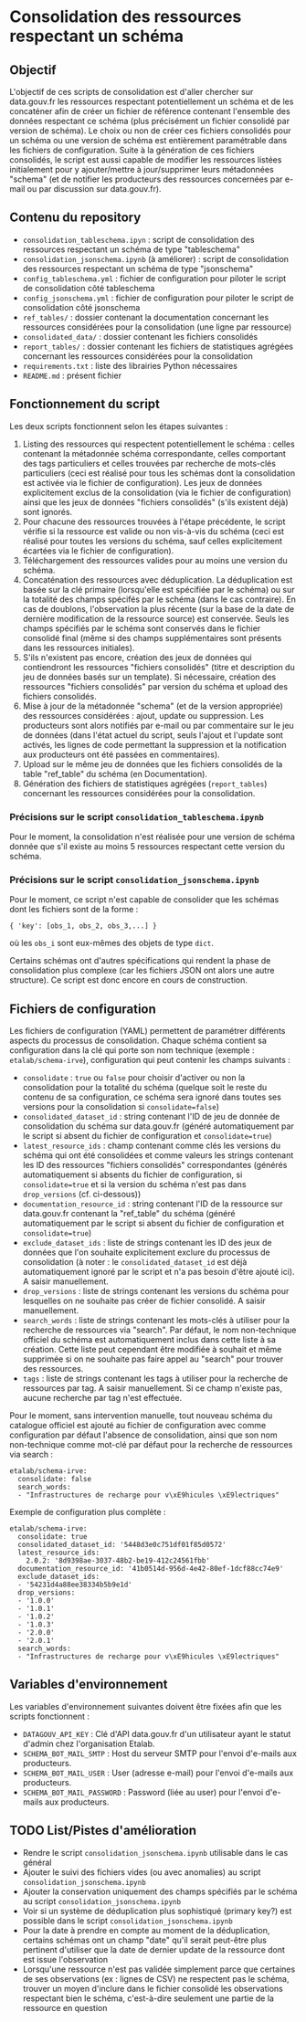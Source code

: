 # Consolidation des ressources respectant un schéma

## Objectif

L'objectif de ces scripts de consolidation est d'aller chercher sur data.gouv.fr les ressources respectant potentiellement un schéma et de les concaténer afin de créer un fichier de référence contenant l'ensemble des données respectant ce schéma (plus précisément un fichier consolidé par version de schéma). Le choix ou non de créer ces fichiers consolidés pour un schéma ou une version de schéma est entièrement paramétrable dans les fichiers de configuration. Suite à la génération de ces fichiers consolidés, le script est aussi capable de modifier les ressources listées initialement pour y ajouter/mettre à jour/supprimer leurs métadonnées "schema" (et de notifier les producteurs des ressources concernées par e-mail ou par discussion sur data.gouv.fr).

## Contenu du repository

- `consolidation_tableschema.ipyn` : script de consolidation des ressources respectant un schéma de type "tableschema"
- `consolidation_jsonschema.ipynb` (à améliorer) : script de consolidation des ressources respectant un schéma de type "jsonschema"
- `config_tableschema.yml` : fichier de configuration pour piloter le script de consolidation côté tableschema
- `config_jsonschema.yml` : fichier de configuration pour piloter le script de consolidation côté jsonschema
- `ref_tables/` : dossier contenant la documentation concernant les ressources considérées pour la consolidation (une ligne par ressource)
- `consolidated_data/` : dossier contenant les fichiers consolidés
- `report_tables/` : dossier contenant les fichiers de statistiques agrégées concernant les ressources considérées pour la consolidation
- `requirements.txt` : liste des librairies Python nécessaires
- `README.md` : présent fichier

## Fonctionnement du script

Les deux scripts fonctionnent selon les étapes suivantes :
1. Listing des ressources qui respectent potentiellement le schéma : celles contenant la métadonnée schéma correspondante, celles comportant des tags particuliers et celles trouvées par recherche de mots-clés particuliers (ceci est réalisé pour tous les schémas dont la consolidation est activée via le fichier de configuration). Les jeux de données explicitement exclus de la consolidation (via le fichier de configuration) ainsi que les jeux de données "fichiers consolidés" (s'ils existent déjà) sont ignorés.
2. Pour chacune des ressources trouvées à l'étape précédente, le script vérifie si la ressource est valide ou non vis-à-vis du schéma (ceci est réalisé pour toutes les versions du schéma, sauf celles explicitement écartées via le fichier de configuration).
3. Téléchargement des ressources valides pour au moins une version du schéma.
4. Concaténation des ressources avec déduplication. La déduplication est basée sur la clé primaire (lorsqu'elle est spécifiée par le schéma) ou sur la totalité des champs spécifés par le schéma (dans le cas contraire). En cas de doublons, l'observation la plus récente (sur la base de la date de dernière modification de la ressource source) est conservée. Seuls les champs spécifiés par le schéma sont conservés dans le fichier consolidé final (même si des champs supplémentaires sont présents dans les ressources initiales).
5. S'ils n'existent pas encore, création des jeux de données qui contiendront les ressources "fichiers consolidés" (titre et description du jeu de données basés sur un template). Si nécessaire, création des ressources "fichiers consolidés" par version du schéma et upload des fichiers consolidés.
6. Mise à jour de la métadonnée "schema" (et de la version appropriée) des ressources considérées : ajout, update ou suppression. Les producteurs sont alors notifiés par e-mail ou par commentaire sur le jeu de données (dans l'état actuel du script, seuls l'ajout et l'update sont activés, les lignes de code permettant la suppression et la notification aux producteurs ont été passées en commentaires).
7. Upload sur le même jeu de données que les fichiers consolidés de la table "ref_table" du schéma (en Documentation).
8. Génération des fichiers de statistiques agrégées (`report_tables`) concernant les ressources considérées pour la consolidation.

### Précisions sur le script `consolidation_tableschema.ipynb`

Pour le moment, la consolidation n'est réalisée pour une version de schéma donnée que s'il existe au moins 5 ressources respectant cette version du schéma.

### Précisions sur le script `consolidation_jsonschema.ipynb`

Pour le moment, ce script n'est capable de consolider que les schémas dont les fichiers sont de la forme :

```
{ 'key': [obs_1, obs_2, obs_3,...] }
```

où les `obs_i` sont eux-mêmes des objets de type `dict`.

Certains schémas ont d'autres spécifications qui rendent la phase de consolidation plus complexe (car les fichiers JSON ont alors une autre structure). Ce script est donc encore en cours de construction.

## Fichiers de configuration

Les fichiers de configuration (YAML) permettent de paramétrer différents aspects du processus de consolidation. Chaque schéma contient sa configuration dans la clé qui porte son nom technique (exemple : `etalab/schema-irve`), configuration qui peut contenir les champs suivants :

- `consolidate` : `true` ou `false` pour choisir d'activer ou non la consolidation pour la totalité du schéma (quelque soit le reste du contenu de sa configuration, ce schéma sera ignoré dans toutes ses versions pour la consolidation si `consolidate=false`)
- `consolidated_dataset_id` : string contenant l'ID de jeu de donnée de consolidation du schéma sur data.gouv.fr (généré automatiquement par le script si absent du fichier de configuration et `consolidate=true`)
- `latest_resource_ids` : champ contenant comme clés les versions du schéma qui ont été consolidées et comme valeurs les strings contenant les ID des ressources "fichiers consolidés" correspondantes (générés automatiquement si absents du fichier de configuration, si `consolidate=true` et si la version du schéma n'est pas dans `drop_versions` (cf. ci-dessous))
- `documentation_resource_id` : string contenant l'ID de la ressource sur data.gouv.fr contenant la "ref_table" du schéma (généré automatiquement par le script si absent du fichier de configuration et `consolidate=true`)
- `exclude_dataset_ids` : liste de strings contenant les ID des jeux de données que l'on souhaite explicitement exclure du processus de consolidation (à noter : le `consolidated_dataset_id` est déjà automatiquement ignoré par le script et n'a pas besoin d'être ajouté ici). A saisir manuellement.
- `drop_versions` : liste de strings contenant les versions du schéma pour lesquelles on ne souhaite pas créer de fichier consolidé. A saisir manuellement.
- `search_words` : liste de strings contenant les mots-clés à utiliser pour la recherche de ressources via "search". Par défaut, le nom non-technique officiel du schéma est automatiquement inclus dans cette liste à sa création. Cette liste peut cependant être modifiée à souhait et même supprimée si on ne souhaite pas faire appel au "search" pour trouver des ressources.
- `tags` : liste de strings contenant les tags à utiliser pour la recherche de ressources par tag. A saisir manuellement. Si ce champ n'existe pas, aucune recherche par tag n'est effectuée.

Pour le moment, sans intervention manuelle, tout nouveau schéma du catalogue officiel est ajouté au fichier de configuration avec comme configuration par défaut l'absence de consolidation, ainsi que son nom non-technique comme mot-clé par défaut pour la recherche de ressources via search :

```
etalab/schema-irve:
  consolidate: false
  search_words:
  - "Infrastructures de recharge pour v\xE9hicules \xE9lectriques"
```

Exemple de configuration plus complète :

```
etalab/schema-irve:
  consolidate: true
  consolidated_dataset_id: '5448d3e0c751df01f85d0572'
  latest_resource_ids:
    2.0.2: '8d9398ae-3037-48b2-be19-412c24561fbb'
  documentation_resource_id: '41b0514d-956d-4e42-80ef-1dcf88cc74e9'
  exclude_dataset_ids:
  - '54231d4a88ee38334b5b9e1d'
  drop_versions:
  - '1.0.0'
  - '1.0.1'
  - '1.0.2'
  - '1.0.3'
  - '2.0.0'
  - '2.0.1'
  search_words:
  - "Infrastructures de recharge pour v\xE9hicules \xE9lectriques"
```

## Variables d'environnement

Les variables d'environnement suivantes doivent être fixées afin que les scripts fonctionnent :
- `DATAGOUV_API_KEY` : Clé d'API data.gouv.fr d'un utilisateur ayant le statut d'admin chez l'organisation Etalab.
- `SCHEMA_BOT_MAIL_SMTP` : Host du serveur SMTP pour l'envoi d'e-mails aux producteurs.
- `SCHEMA_BOT_MAIL_USER` : User (adresse e-mail) pour l'envoi d'e-mails aux producteurs.
- `SCHEMA_BOT_MAIL_PASSWORD` : Password (liée au user) pour l'envoi d'e-mails aux producteurs.

## TODO List/Pistes d'amélioration

- Rendre le script `consolidation_jsonschema.ipynb` utilisable dans le cas général
- Ajouter le suivi des fichiers vides (ou avec anomalies) au script `consolidation_jsonschema.ipynb`
- Ajouter la conservation uniquement des champs spécifiés par le schéma au script `consolidation_jsonschema.ipynb`
- Voir si un système de déduplication plus sophistiqué (primary key?) est possible dans le script `consolidation_jsonschema.ipynb`
- Pour la date à prendre en compte au moment de la déduplication, certains schémas ont un champ "date" qu'il serait peut-être plus pertinent d'utiliser que la date de dernier update de la ressource dont est issue l'observation
- Lorsqu'une ressource n'est pas validée simplement parce que certaines de ses observations (ex : lignes de CSV) ne respectent pas le schéma, trouver un moyen d'inclure dans le fichier consolidé les observations respectant bien le schéma, c'est-à-dire seulement une partie de la ressource en question

